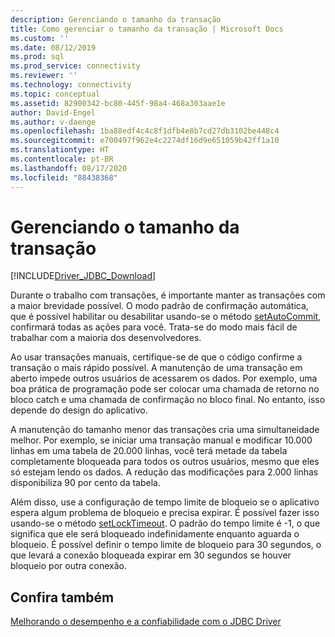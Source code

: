 ```yaml
---
description: Gerenciando o tamanho da transação
title: Como gerenciar o tamanho da transação | Microsoft Docs
ms.custom: ''
ms.date: 08/12/2019
ms.prod: sql
ms.prod_service: connectivity
ms.reviewer: ''
ms.technology: connectivity
ms.topic: conceptual
ms.assetid: 82900342-bc80-445f-98a4-468a303aae1e
author: David-Engel
ms.author: v-daenge
ms.openlocfilehash: 1ba88edf4c4c8f1dfb4e8b7cd27db3102be448c4
ms.sourcegitcommit: e700497f962e4c2274df16d9e651059b42ff1a10
ms.translationtype: HT
ms.contentlocale: pt-BR
ms.lasthandoff: 08/17/2020
ms.locfileid: "88438368"
---
```

# <a name="managing-transaction-size"></a>Gerenciando o tamanho da transação
[!INCLUDE[Driver_JDBC_Download](../../includes/driver_jdbc_download.md)]

  Durante o trabalho com transações, é importante manter as transações com a maior brevidade possível. O modo padrão de confirmação automática, que é possível habilitar ou desabilitar usando-se o método [setAutoCommit](../../connect/jdbc/reference/setautocommit-method-sqlserverconnection.md), confirmará todas as ações para você. Trata-se do modo mais fácil de trabalhar com a maioria dos desenvolvedores.  
  
 Ao usar transações manuais, certifique-se de que o código confirme a transação o mais rápido possível. A manutenção de uma transação em aberto impede outros usuários de acessarem os dados. Por exemplo, uma boa prática de programação pode ser colocar uma chamada de retorno no bloco catch e uma chamada de confirmação no bloco final. No entanto, isso depende do design do aplicativo.  
  
 A manutenção do tamanho menor das transações cria uma simultaneidade melhor. Por exemplo, se iniciar uma transação manual e modificar 10.000 linhas em uma tabela de 20.000 linhas, você terá metade da tabela completamente bloqueada para todos os outros usuários, mesmo que eles só estejam lendo os dados. A redução das modificações para 2.000 linhas disponibiliza 90 por cento da tabela.  
  
 Além disso, use a configuração de tempo limite de bloqueio se o aplicativo espera algum problema de bloqueio e precisa expirar. É possível fazer isso usando-se o método [setLockTimeout](../../connect/jdbc/reference/setlocktimeout-method-sqlserverdatasource.md). O padrão do tempo limite é -1, o que significa que ele será bloqueado indefinidamente enquanto aguarda o bloqueio. É possível definir o tempo limite de bloqueio para 30 segundos, o que levará a conexão bloqueada expirar em 30 segundos se houver bloqueio por outra conexão.  
  
## <a name="see-also"></a>Confira também  
 [Melhorando o desempenho e a confiabilidade com o JDBC Driver](../../connect/jdbc/improving-performance-and-reliability-with-the-jdbc-driver.md)  
  
  
